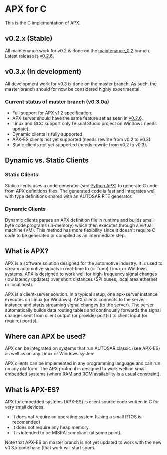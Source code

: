 # APX for C

This is the C implementation of [APX](https://github.com/cogu/apx-doc).

## v0.2.x (Stable)

All maintenance work for v0.2 is done on the [maintenance_0.2](https://github.com/cogu/c-apx/tree/maintenance_0.2) branch.
Latest release is [v0.2.6](https://github.com/cogu/c-apx/releases/tag/v0.2.6).

## v0.3.x (In development)

All development work for v0.3 is done on the master branch. As such, the master branch should for now be considered
highly experimental.

### Current status of master branch (v0.3.0a)

- Full support for APX v1.2 specification.
- APX server should have the same feature set as seen in [v0.2.6](https://github.com/cogu/c-apx/releases/tag/v0.2.6).
- Linux and GCC support only (Visual Studio project on Windows needs update).
- Dynamic clients is fully supported.
- APX-ES clients not yet supported (needs rewrite from v0.2 to v0.3).
- Static clients not yet supported (needs rewrite from v0.2 to v0.3).

## Dynamic vs. Static Clients

### Static Clients

Static clients uses a code generator (see [Python APX](https://github.com/cogu/py-apx)) to generate C code from APX definitions files.
The generated code is fast and integrates well with type definitions shared with an AUTOSAR RTE generator.

### Dynamic Clients

Dynamic clients parses an APX definition file in runtime and builds small byte code programs (in-memory) which then executes through a virtual machine (VM). This method has more flexibility since it doesn't require C code to be generated or compiled as an intermediate step.

## What is APX?

APX is a software solution designed for the automotive industry. It is used to stream automotive signals in real-time
to (or from) Linux or Windows systems. APX is designed to work well for high-frequency signal changes (low latency updates) over short distances (SPI buses, local area ethernet or local host).

APX is a client-server solution. In a typical setup, one apx-server instance executes on Linux (or Windows).
APX clients connects to the server instance and starts streaming signal changes (to the server).
The server automatically builds data routing tables and continously forwards the signal changes
sent from client output (or provide) port(s) to client input (or require) port(s).

## Where can APX be used?

APX can be integrated on systems that run AUTOSAR classic (see APX-ES) as well as on any Linux or Windows system.

APX clients can be implemented in any programming language and can run on any platform. The APX protocol is designed to work well on small embedded systems (where RAM and ROM availability is a usual constraint).

## What is APX-ES?

APX for embedded systems (APX-ES) is client source code written in C for very small devices.

- It does not require an operating system (Using a small RTOS is recomended)
- It does not require any heap memory.
- It is intended to be MISRA-compliant (at some point).

Note that APX-ES on master branch is not yet updated to work with the new v0.3.x code base (that work will start soon).
